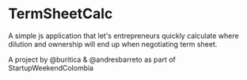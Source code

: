 # TermSheetCalc
A simple js application that let's entrepreneurs quickly calculate where dilution and ownership will end up when negotiating term sheet. 

A project by @buritica & @andresbarreto as part of StartupWeekendColombia